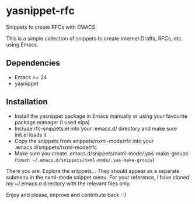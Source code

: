 # yasnippet-rfc
Snippets to create RFCs with EMACS

This is a simple collection of snippets to create Internet Drafts, RFCs, etc. using Emacs. 

## Dependencies

* Emacs >= 24
* yasnippet

## Installation

* Install the yasnippet package in Emacs manually or using your favourite package manager (I used elpa)
* Include rfc-snippets.el into your .emacs.d/ directory and make sure init.el loads it
* Copy the snippets from snippets/nxml-mode/rfc  into your .emacs.d/snippets/nxml-mode/rfc
* Make sure you create .emacs.d/snippets/nxml-mode/.yas-make-groups (`touch ~/.emacs.d/snippets/nxml-mode/.yas-make-groups`)

There you are. Explore the snippets... They should appear as a separate submenu in the nxml-mode snippet menu. For your reference, I have cloned my ~/.emacs.d directory with the relevant files only.

Enjoy and please, improve and contribute back :-)


